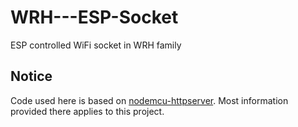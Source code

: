 # WRH---ESP-Socket
ESP controlled WiFi socket in WRH family

## Notice
Code used here is based on [nodemcu-httpserver](https://github.com/marcoskirsch/nodemcu-httpserver).
Most information provided there applies to this project.
